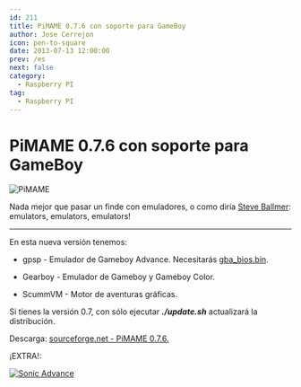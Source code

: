 ```yaml
---
id: 211
title: PiMAME 0.7.6 con soporte para GameBoy
author: Jose Cerrejon
icon: pen-to-square
date: 2013-07-13 12:00:00
prev: /es
next: false
category:
  - Raspberry PI
tag:
  - Raspberry PI
---
```


# PiMAME 0.7.6 con soporte para GameBoy

![PiMAME](/images/mame.jpg)

Nada mejor que pasar un finde con emuladores, o como diría [Steve Ballmer](http://www.youtube.com/watch?v=8To-6VIJZRE): emulators, emulators, emulators!

- - -
En esta nueva versión tenemos:

* gpsp - Emulador de Gameboy Advance. Necesitarás [gba_bios.bin](/res/gba_bios.bin).

* Gearboy - Emulador de Gameboy y Gameboy Color.

* ScummVM - Motor de aventuras gráficas.

Si tienes la versión 0.7, con sólo ejecutar ***./update.sh*** actualizará la distribución.

Descarga: [sourceforge.net - PiMAME 0.7.6.](http://sourceforge.net/projects/pimame/files/pimame-0.7.6.img.zip/download)

¡EXTRA!:

<a href="/res/SonicAdvance.zip">![Sonic Advance](/images/2013/07/gba_sonic.jpg "¡Descarga y juega Sonic Advance!")</a>
